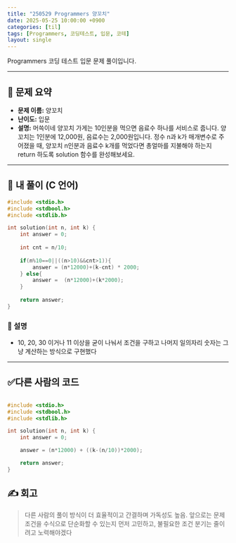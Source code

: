 ```yaml
---
title: "250529 Programmers 양꼬치"
date: 2025-05-25 10:00:00 +0900
categories: [til]
tags: [Programmers, 코딩테스트, 입문, 코테]
layout: single
---
```


Programmers 코딩 테스트 입문 문제 풀이입니다.

---

## 📌 문제 요약

- **문제 이름:** 양꼬치  
- **난이도:** 입문  
- **설명:**
머쓱이네 양꼬치 가게는 10인분을 먹으면 음료수 하나를 서비스로 줍니다. 양꼬치는 1인분에 12,000원, 음료수는 2,000원입니다. 정수 n과 k가 매개변수로 주어졌을 때, 양꼬치 n인분과 음료수 k개를 먹었다면 총얼마를 지불해야 하는지 return 하도록 solution 함수를 완성해보세요.

---

## 🧠 내 풀이 (C 언어)

```c
#include <stdio.h>
#include <stdbool.h>
#include <stdlib.h>

int solution(int n, int k) {
    int answer = 0;
    
    int cnt = n/10;
    
    if(n%10==0||((n>10)&&cnt>1)){
        answer = (n*12000)+(k-cnt) * 2000;
    } else{
        answer =  (n*12000)+(k*2000);
    }
       
    return answer;
}
```

### 🔎 설명
- 10, 20, 30 이거나 11 이상을 굳이 나눠서 조건을 구하고 나머지 일의자리 숫자는 그냥 계산하는 방식으로 구현했다

---

## ✅다른 사람의 코드

```c

#include <stdio.h>
#include <stdbool.h>
#include <stdlib.h>

int solution(int n, int k) {
    int answer = 0;

    answer = (n*12000) + ((k-(n/10))*2000);

    return answer;
}
```


## ✍️ 회고

> 다른 사람의 풀이 방식이 더 효율적이고 간결하며 가독성도 높음.
앞으로는 문제 조건을 수식으로 단순화할 수 있는지 먼저 고민하고, 불필요한 조건 분기는 줄이려고 노력해야겠다
